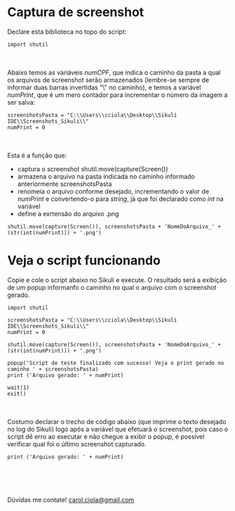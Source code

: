 # Captura de screenshot

Declare esta biblioteca no topo do script:
```
import shutil
```
<br></br>
Abaixo temos as variáveis <i>numCPF</i>, que indica o caminho da pasta a qual os arquivos de screenshot serão armazenados (lembre-se sempre de informar duas barras invertidas "\\" no caminho), e temos a variável <i>numPrint</i>, que é um mero contador para incrementar o número da imagem a ser salva:
```
screenshotsPasta = "C:\\Users\\cciola\\Desktop\\Sikuli IDE\\Screenshots_Sikuli\\"
numPrint = 0
```
<br></br>
Esta é a função que:
- captura o screenshot shutil.move(capture(Screen())
- armazena o arquivo na pasta indicada no caminho informado anteriormente screenshotsPasta
- renomeia o arquivo conforme desejado, incrementando o valor de <i>numPrint</i> e convertendo-o para <i>string</i>, já que foi declarado como <i>int</i> na variável
- define a exrtensão do arquivo .png
```
shutil.move(capture(Screen()), screenshotsPasta + 'NomeDoArquivo_' + (str(int(numPrint))) + '.png')
```

# Veja o script funcionando

Copie e cole o script abaixo no Sikuli e execute. O resultado será a exibição de um popup informanfo o caminho no qual o arquivo com o screenshot gerado.
```
import shutil

screenshotsPasta = "C:\\Users\\cciola\\Desktop\\Sikuli IDE\\Screenshots_Sikuli\\"
numPrint = 0

shutil.move(capture(Screen()), screenshotsPasta + 'NomeDoArquivo_' + (str(int(numPrint))) + '.png')

popup('Script de teste finalizado com sucesso! Veja o print gerado no caminho ' + screenshotsPasta)
print ('Arquivo gerado: ' + numPrint)

wait(1)
exit()
```
<br></br>
Costumo declarar o trecho de código abaixo (que imprime o texto desejado no log do Sikuli) logo após a variável que efetuará o screenshot, pois caso o script dê erro ao executar e não chegue a exibir o popup, é possível verificar qual foi o último screenshot capturado.
```
print ('Arquivo gerado: ' + numPrint)
```
<br></br><br></br>
Dúvidas me contate! carol.ciola@gmail.com
